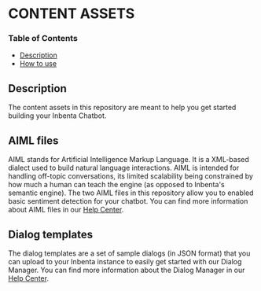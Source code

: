 # CONTENT ASSETS

### Table of Contents
* [Description](#description)
* [How to use](#how-to-use)

## Description
The content assets in this repository are meant to help you get started building your Inbenta Chatbot.

## AIML files
AIML stands for Artificial Intelligence Markup Language. It is a XML-based dialect used to build natural language interactions. AIML is intended for handling off-topic conversations, its limited scalability being constrained by how much a human can teach the engine (as opposed to Inbenta's semantic engine).
The two AIML files in this repository allow you to enabled basic sentiment detection for your chatbot.
You can find more information about AIML files in our [Help Center](https://help.inbenta.io/en/chatbot/knowledge/aiml/).

## Dialog templates
The dialog templates are a set of sample dialogs (in JSON format) that you can upload to your Inbenta instance to easily get started with our Dialog Manager.
You can find more information about the Dialog Manager in our [Help Center](https://help.inbenta.io/en/chatbot/knowledge/dialog-manager/).
